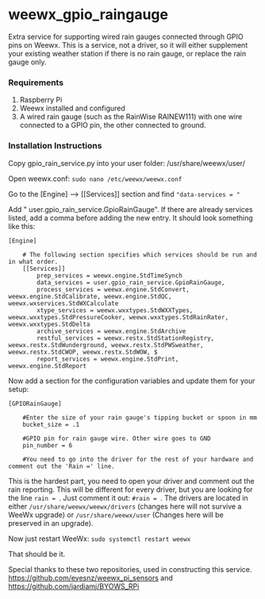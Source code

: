 # weewx_gpio_raingauge
Extra service for supporting wired rain gauges connected through GPIO pins on Weewx. This is a service, not a driver, so it will either supplement your existing weather station if there is no rain gauge, or replace the rain gauge only. 

### Requirements

1. Raspberry Pi
1. Weewx installed and configured
1. A wired rain gauge (such as the RainWise RAINEW111) with one wire connected to a GPIO pin, the other connected to ground.

### Installation Instructions

Copy gpio_rain_service.py into your user folder: /usr/share/weewx/user/

Open weewx.conf: ```sudo nano /etc/weewx/weewx.conf```

Go to the [Engine] --> [[Services]] section and find ```"data-services = "```

Add " user.gpio_rain_service.GpioRainGauge". If there are already services listed, add a comma before adding the new entry. It should look something like this:
```
[Engine]

    # The following section specifies which services should be run and in what order.
    [[Services]]
        prep_services = weewx.engine.StdTimeSynch
        data_services = user.gpio_rain_service.GpioRainGauge,
        process_services = weewx.engine.StdConvert, weewx.engine.StdCalibrate, weewx.engine.StdQC, weewx.wxservices.StdWXCalculate
        xtype_services = weewx.wxxtypes.StdWXXTypes, weewx.wxxtypes.StdPressureCooker, weewx.wxxtypes.StdRainRater, weewx.wxxtypes.StdDelta
        archive_services = weewx.engine.StdArchive
        restful_services = weewx.restx.StdStationRegistry, weewx.restx.StdWunderground, weewx.restx.StdPWSweather, weewx.restx.StdCWOP, weewx.restx.StdWOW, $
        report_services = weewx.engine.StdPrint, weewx.engine.StdReport
```

Now add a section for the configuration variables and update them for your setup:
```
[GPIORainGauge]

    #Enter the size of your rain gauge's tipping bucket or spoon in mm
    bucket_size = .1

    #GPIO pin for rain gauge wire. Other wire goes to GND
    pin_number = 6

    #You need to go into the driver for the rest of your hardware and comment out the 'Rain =' line.
```

This is the hardest part, you need to open your driver and comment out the rain reporting. This will be different for every driver, but you are looking for the line ```rain = ```. Just comment it out: ```#rain = ```.  The drivers are located in either ```/usr/share/weewx/weewx/drivers``` (changes here will not survive a WeeWx upgrade) or ```/usr/share/weewx/user``` (Changes here will be preserved in an upgrade).

Now just restart WeeWx: ```sudo systemctl restart weewx```

That should be it. 

Special thanks to these two repositories, used in constructing this service.
https://github.com/eyesnz/weewx_pi_sensors and https://github.com/jardiamj/BYOWS_RPi
